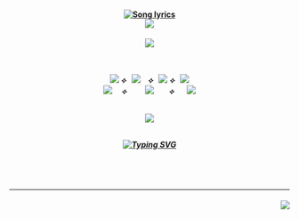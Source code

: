   <h4 align="center">
<a href="https://open.spotify.com/track/6dG217tUp4EHU6XkV6Fncq?si=bd33fd7da4b14a5a"><img src="https://readme-typing-svg.demolab.com?font=Playfair+Display&size=27&duration=4000&pause=1700&color=F7E265&center=true&vCenter=true&width=500&height=40&lines=MOVE+ON+!+%E3%82%A4%E3%83%90%E3%83%A9%E3%83%9F%E3%83%81+%E6%96%B0%E3%81%9F%E3%81%AA%E3%82%8B%E6%9C%AA%E7%9F%A5" alt="Song lyrics" /></img></a                      
                                                                                                                                                                                                                                                                                 
<br><img src="https://github.com/user-attachments/assets/ca3633dc-f673-46bf-9367-7d9ed6f70c52"></img>
</h4>
<h5 align="center">
<a href="https://rentry.co/menuscreen/"><img src="https://github.com/user-attachments/assets/ac5db127-fab9-4c38-aef0-f3ab2376cf8d"></img></a>
<br></br>

 <br><a href="https://rentry.co/chiryu"><img src="https://github.com/user-attachments/assets/77792d12-6604-439a-9f63-8f6072d5f390"></img></a> ⟡⠀<a href="https://rentry.co/menuscreen"><img src="https://github.com/user-attachments/assets/cc4829b9-a376-4163-8dab-03e400c56b29"></img></a>ㅤ⟡⠀<a href="https://toji.atabook.org/"><img src="https://github.com/user-attachments/assets/4d16de8a-cfa9-43f0-b5aa-d8e4bf2ddcf5"></img></a> ⟡⠀<a href="https://rentry.co/crushesdni"><img src="https://github.com/user-attachments/assets/4b59c5c4-5db1-42fe-8f1e-f403daedf527"></img></a><br>
<a href="https://retrospring.net/@florentino"><img src="https://github.com/user-attachments/assets/0a3dcf42-1031-4cff-9631-c80072a8004c"></img></a> ㅤ⟡⠀⠀ㅤ<a href="https://sptfy.com/cherrycrush"><img src="https://github.com/user-attachments/assets/e074cdf4-b014-423f-9d41-34784775f7ca"></img></a> ㅤ⠀⟡ㅤ⠀<a href="https://sptfy.com/accardi"><img src="https://github.com/user-attachments/assets/825cfa8c-ee36-42d3-b894-3f27674f368a"></img></a><br>

<br><img src="https://github.com/user-attachments/assets/ca3633dc-f673-46bf-9367-7d9ed6f70c52"></img><br><br>

<a href="https://open.spotify.com/track/6dG217tUp4EHU6XkV6Fncq?si=bd33fd7da4b14a5a"><img src="https://readme-typing-svg.demolab.com?font=Playfair+Display&size=27&duration=4000&pause=1700&color=F7E265&center=true&vCenter=true&width=500&height=40&lines=%E9%81%8A%E3%81%B3%E5%B0%BD%E3%81%8F%E2%A0%80%E3%81%9B%E3%81%AA%E3%81%84%E6%98%8E%E6%97%A5%E3%81%8C%E4%BB%8A%E6%97%A5%E3%82%82%E6%8E%A7%E3%81%88%E3%81%A6" alt="Typing SVG" /></img></a>
</h5>
<br></br>
<hr></hr>
<h4 align="right">
  <img src="https://komarev.com/ghpvc/?username=tojifg&color=B4A135&style=for-the-badge&label=YŌKAI+COUNT&base=100000">
</h4>
